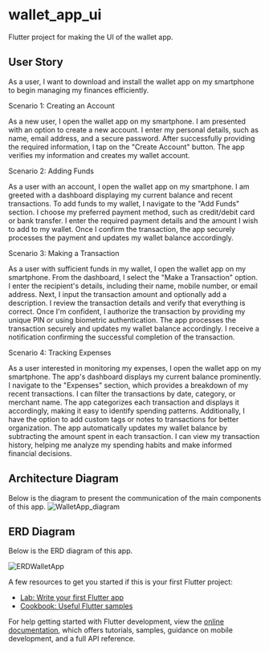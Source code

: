 # wallet_app_ui

Flutter project for making the UI of the wallet app.

## User Story 
As a user, I want to download and install the wallet app on my smartphone to begin managing my finances efficiently.

Scenario 1: Creating an Account

As a new user, I open the wallet app on my smartphone.
I am presented with an option to create a new account.
I enter my personal details, such as name, email address, and a secure password.
After successfully providing the required information, I tap on the "Create Account" button.
The app verifies my information and creates my wallet account.

Scenario 2: Adding Funds

As a user with an account, I open the wallet app on my smartphone.
I am greeted with a dashboard displaying my current balance and recent transactions.
To add funds to my wallet, I navigate to the "Add Funds" section.
I choose my preferred payment method, such as credit/debit card or bank transfer.
I enter the required payment details and the amount I wish to add to my wallet.
Once I confirm the transaction, the app securely processes the payment and updates my wallet balance accordingly.

Scenario 3: Making a Transaction

As a user with sufficient funds in my wallet, I open the wallet app on my smartphone.
From the dashboard, I select the "Make a Transaction" option.
I enter the recipient's details, including their name, mobile number, or email address.
Next, I input the transaction amount and optionally add a description.
I review the transaction details and verify that everything is correct.
Once I'm confident, I authorize the transaction by providing my unique PIN or using biometric authentication.
The app processes the transaction securely and updates my wallet balance accordingly.
I receive a notification confirming the successful completion of the transaction.

Scenario 4: Tracking Expenses

As a user interested in monitoring my expenses, I open the wallet app on my smartphone.
The app's dashboard displays my current balance prominently.
I navigate to the "Expenses" section, which provides a breakdown of my recent transactions.
I can filter the transactions by date, category, or merchant name.
The app categorizes each transaction and displays it accordingly, making it easy to identify spending patterns.
Additionally, I have the option to add custom tags or notes to transactions for better organization.
The app automatically updates my wallet balance by subtracting the amount spent in each transaction.
I can view my transaction history, helping me analyze my spending habits and make informed financial decisions.

## Architecture Diagram

Below is the diagram to present the communication of the main components of this app.
![WalletApp_diagram](https://github.com/AhnAne007/wallet_aap_ui_flutter/assets/89075855/f142c8cd-a0ad-4ad6-ab5d-cea54e8675f4)


## ERD Diagram
Below is the ERD diagram of this app.

![ERDWalletApp](https://github.com/AhnAne007/wallet_aap_ui_flutter/assets/89075855/a5595a4e-7d12-46e4-865f-aa66c79e2494)





A few resources to get you started if this is your first Flutter project:

- [Lab: Write your first Flutter app](https://docs.flutter.dev/get-started/codelab)
- [Cookbook: Useful Flutter samples](https://docs.flutter.dev/cookbook)

For help getting started with Flutter development, view the
[online documentation](https://docs.flutter.dev/), which offers tutorials,
samples, guidance on mobile development, and a full API reference.
